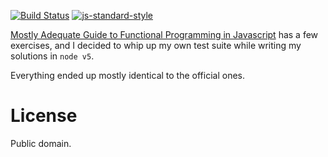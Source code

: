 [![Build Status](https://travis-ci.org/tvararu/mostly-adequate-guide-solutions.svg)](https://travis-ci.org/tvararu/mostly-adequate-guide-solutions) [![js-standard-style](https://img.shields.io/badge/code%20style-standard-brightgreen.svg)](http://standardjs.com/)

[Mostly Adequate Guide to Functional Programming in Javascript](https://github.com/MostlyAdequate/mostly-adequate-guide) has a few exercises, and I decided to whip up my own test suite while writing my solutions in `node v5`.

Everything ended up mostly identical to the official ones.

License
===

Public domain.
